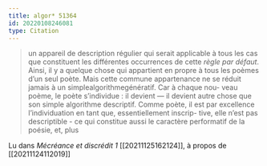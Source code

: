 ```yaml
---
title: algor* 51364
id: 20220108246081
type: Citation
---
```


> un appareil de description régulier qui serait applicable à tous les cas que constituent les différentes occurrences de cette *règle par défaut*. Ainsi, il y a quelque chose qui appartient en propre à tous les poèmes d’un seul poète. Mais cette commune appartenance ne se réduit jamais à un simplealgorithmegénératif. Car à chaque nou- veau poème, le poète s’individue : il devient — il devient autre chose que son simple algorithme descriptif. Comme poète, il est par excellence l’individuation en tant que, essentiellement inscrip- tive, elle n’est pas descriptible - ce qui constitue aussi le caractère performatif de la poésie, et, plus

Lu dans *Mécréance et discrédit 1* [[20211125162124]], à propos de [[20211124112019]]